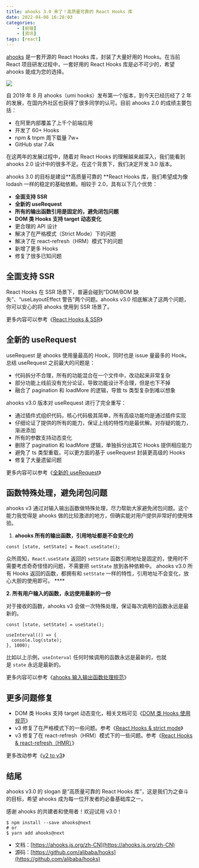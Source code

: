 ```yaml
---
title: ahooks 3.0 来了！高质量可靠的 React Hooks 库
date: 2022-04-08 16:28:03
categories: 
    - [前端]
    - [资讯]
tags: [react]
---
```

[ahooks](https://github.com/alibaba/hooks) 是一套开源的 React Hooks 库，封装了大量好用的 Hooks。在当前 React 项目研发过程中，一套好用的 React Hooks 库是必不可少的，希望 ahooks 能成为您的选择。 

![](https://upload-images.jianshu.io/upload_images/10024246-ec6dfd0c7f8d018c.png?imageMogr2/auto-orient/strip%7CimageView2/2/w/1240)

自 2019 年 8 月 ahooks（umi hooks）发布第一个版本，到今天已经历经了 2 年的发展，在国内外社区也获得了很多同学的认可。目前 ahooks 2.0 的成绩主要包括：

*   在阿里内部覆盖了上千个前端应用
*   开发了 60+ Hooks
*   npm & tnpm 周下载量 7w+
*   GitHub star 7.4k

在这两年的发展过程中，随着对 React Hooks 的理解越来越深入，我们能看到 ahooks 2.0 设计中的很多不足。在这个背景下，我们决定开发 3.0 版本。 

ahooks 3.0 的目标是建设**高质量可靠的 **React Hooks 库，我们希望成为像 lodash 一样的稳定的基础依赖。相较于 2.0，具有以下几个优势：

*   **全面支持 SSR**
*   **全新的 useRequest**
*   **所有的输出函数引用是固定的，避免闭包问题**
*   **DOM 类 Hooks 支持 target 动态变化**
*   更合理的 API 设计
*   解决了在严格模式（Strict Mode）下的问题
*   解决了在 react-refresh（HRM）模式下的问题
*   新增了更多 Hooks
*   修复了很多已知问题

## 全面支持 SSR

React Hooks 在 SSR 场景下，普遍会碰到“DOM/BOM 缺失”、“useLayoutEffect 警告”两个问题。ahooks v3.0 彻底解决了这两个问题，你可以安心的将 ahooks 使用到 SSR 场景了。

更多内容可以参考《[React Hooks & SSR](https://ahooks.js.org/zh-CN/guide/blog/ssr/)》

## 全新的 useRequest

useRequest 是 ahooks 使用量最高的 Hook，同时也是 issue 量最多的 Hook。总结 useRequest 之前最大的问题是：

*   代码拆分不合理，所有的功能混合在一个文件中，改动起来非常复杂
*   部分功能上线前没有充分论证，导致功能设计不合理，但是也下不掉
*   融合了 pagination 和 loadMore 的逻辑，导致 ts 类型复杂到难以想象

ahooks v3.0 版本对 useRequest 进行了完全重写：

*   通过插件式组织代码，核心代码极其简单，所有高级功能均是通过插件实现
*   仔细论证了提供的所有的能力，保证上线的特性均是最优解。对存疑的能力，渐进添加
*   所有的参数支持动态变化
*   删除了 pagination 和 loadMore 逻辑，单独拆分出其它 Hooks 提供相应能力
*   避免了 ts 类型重载，可以更方面的基于 useRequest 封装更高级的 Hooks
*   修复了大量遗留问题

更多内容可以参考《[全新的 useRequest](https://ahooks.js.org/zh-CN/guide/upgrade/#%E5%85%A8%E6%96%B0%E7%9A%84-userequest)》

## 函数特殊处理，避免闭包问题

ahooks v3 通过对输入输出函数做特殊处理，尽力帮助大家避免闭包问题。这个能力我觉得是 ahooks 做的比较激进的地方，但确实能对用户提供非常好的使用体验。 

1.  **ahooks 所有的输出函数，引用地址都是不会变化的**

```
const [state, setState] = React.useState();

```

众所周知，`React.useState` 返回的 `setState` 函数引用地址是固定的，使用时不需要考虑奇奇怪怪的问题，不需要把 `setState` 放到各种依赖中。 ahooks v3.0 所有 Hooks 返回的函数，都拥有和 `setState` 一样的特性，引用地址不会变化，放心大胆的使用即可。 ****

**2\. 所有用户输入的函数，永远使用最新的一份**

对于接收的函数，ahooks v3 会做一次特殊处理，保证每次调用的函数永远是最新的。

```
const [state, setState] = useState();

useInterval(() => {
  console.log(state);
}, 1000);

```

比如以上示例，`useInterval` 任何时候调用的函数永远是最新的，也就是 `state` 永远是最新的。 

更多内容可以参考《[ahooks 输入输出函数处理规范](https://ahooks.js.org/zh-CN/guide/blog/function)》

## 更多问题修复

*   DOM 类 Hooks 支持 target 动态变化，相关文档可见《[DOM 类 Hooks 使用规范](https://ahooks.js.org/zh-CN/guide/dom)》
*   v3 修复了在严格模式下的一些问题。参考《[React Hooks & strict mode](https://ahooks.js.org/zh-CN/guide/blog/strict)》
*   v3 修复了在 react-refresh（HRM）模式下的一些问题。参考《[React Hooks & react-refresh（HMR）](https://ahooks.js.org/zh-CN/guide/blog/hmr)》

更多改动参考《[v2 to v3](https://ahooks.js.org/zh-CN/guide/upgrade)》

## 结尾

ahooks v3.0 的 slogan 是“高质量可靠的 React Hooks 库”，这是我们为之奋斗的目标，希望 ahooks 成为每一位开发者的必备基础库之一。 

感谢 ahooks 的共建者和使用者！欢迎试用 v3.0！

```
$ npm install --save ahooks@next
# or
$ yarn add ahooks@next
```

*   文档：[https://ahooks.js.org/zh-CN](https://ahooks.js.org/zh-CN)
*   源码：[https://github.com/alibaba/hooks](https://github.com/alibaba/hooks)
